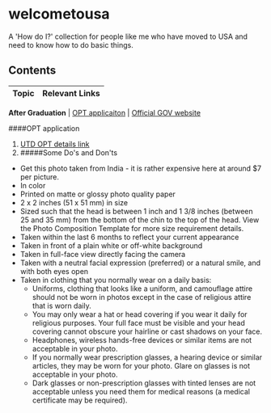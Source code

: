 # welcometousa
A 'How do I?' collection for people like me who have moved to USA and need to know how to do basic things.

Contents
---
Topic | Relevant Links
--- | ---

**After Graduation** | 
[OPT applicaiton](#opt-application) | [Official GOV website](https://www.uscis.gov/eir/visa-guide/f-1-opt-optional-practical-training/f-1-optional-practical-training-opt)

####OPT application
1. [UTD OPT details link](http://www.utdallas.edu/isso/opt/) 
2. #####Some Do's and Don'ts
* Get this photo taken from India - it is rather expensive here at around $7 per picture.
* In color
* Printed on matte or glossy photo quality paper
* 2 x 2 inches (51 x 51 mm) in size
* Sized such that the head is between 1 inch and 1 3/8 inches (between 25 and 35 mm) from the bottom of the chin to the top of the head. View the Photo Composition Template for more size requirement details.
* Taken within the last 6 months to reflect your current appearance
* Taken in front of a plain white or off-white background
* Taken in full-face view directly facing the camera
* Taken with a neutral facial expression (preferred) or a natural smile, and with both eyes open
* Taken in clothing that you normally wear on a daily basis:
    * Uniforms, clothing that looks like a uniform, and camouflage attire should not be worn in photos except in the case of religious attire that is worn daily.
    * You may only wear a hat or head covering if you wear it daily for religious purposes. Your full face must be visible and your head covering cannot obscure your hairline or cast shadows on your face.
    * Headphones, wireless hands-free devices or similar items are not acceptable in your photo.
    * If you normally wear prescription glasses, a hearing device or similar articles, they may be worn for your photo.  Glare on glasses is not acceptable in your photo.
    * Dark glasses or non-prescription glasses with tinted lenses are not acceptable unless you need them for medical reasons (a medical certificate may be required). 